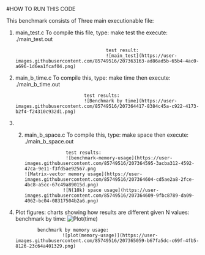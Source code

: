 #HOW TO RUN THIS CODE

This benchmark consists of Three main executionable file: 
1. main_test.c 
      To compile this file, type: make test
                                   the execute:
                                   ./main_test.out
                                   
                                        test result:
                                        ![main_test](https://user-images.githubusercontent.com/85749516/207363163-ad86ad5b-65b4-4ac0-a696-1d6ea1fcaf04.png)



2. main_b_time.c
     To compile this, type: make time
                        then execute:                                                        
                        ./main_b_time.out
                        
     
                                test results:
                                ![Benchmark by time](https://user-images.githubusercontent.com/85749516/207364417-8384c45a-c922-4173-b2f4-f24310c932d1.png)

     
 
3. 2. main_b_space.c
     To compile this, type: make space
                        then execute:                                                        
                        ./main_b_space.out
                         
                         test results:
                         ![benchmark-memory-usage](https://user-images.githubusercontent.com/85749516/207364595-3acba312-4592-47ca-9e11-f3fd5ae92567.png                                       ![Matrix-vector memory usage](https://user-images.githubusercontent.com/85749516/207364604-cd5ae2a8-2fce-4bc8-a5cc-67c49a89015d.png)
                        ![N(10k) space usage](https://user-images.githubusercontent.com/85749516/207364609-9fbc8789-da09-4062-bc04-08317504b2a6.png)
                        
           
           
           
           
 4. Plot figures: charts showing how results are different given N values:
                benchmark by time:
                        ![Plot(time)](https://user-images.githubusercontent.com/85749516/207364913-91233512-4747-4f6e-b9fd-7a707ff25f99.png)
                        
                benchmark by memory usage:
                         ![plot(memory-usage)](https://user-images.githubusercontent.com/85749516/207365059-b67fa5dc-c69f-4fb5-8126-23c64a401329.png)

                

